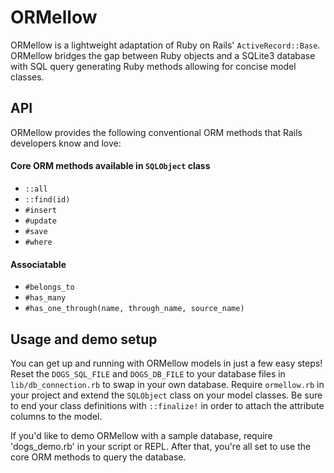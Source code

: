 # ORMellow

ORMellow is a lightweight adaptation of Ruby on Rails' `ActiveRecord::Base`. ORMellow bridges the gap between Ruby objects and a SQLite3 database with SQL query generating Ruby methods allowing for concise model classes.

## API

ORMellow provides the following conventional ORM methods that Rails developers know and love:

#### Core ORM methods available in `SQLObject` class
- `::all`
- `::find(id)`
- `#insert`
- `#update`
- `#save`
- `#where`

#### Associatable

- `#belongs_to`
- `#has_many`
- `#has_one_through(name, through_name, source_name)`

## Usage and demo setup

You can get up and running with ORMellow models in just a few easy steps! Reset the `DOGS_SQL_FILE` and `DOGS_DB_FILE` to your database files in `lib/db_connection.rb` to swap in your own database. Require `ormellow.rb` in your project and extend the `SQLObject` class on your model classes. Be sure to end your class definitions with `::finalize!` in order to attach the attribute columns to the model.

If you'd like to demo ORMellow with a sample database, require 'dogs_demo.rb' in your script or REPL. After that, you're all set to use the core ORM methods to query the database.
